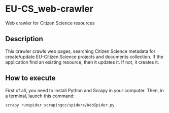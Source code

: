 # EU-CS_web-crawler
Web crawler for Citizen Science resources

## Description
This crawler crawls web pages, searching Citizen Science metadata for create/update EU-Citizen.Science projects and documents collection.
If the application find an existing resource, then it updates it. If not, it creates it.

## How to execute
First of all, you need to install Python and Scrapy in your computer.
Then, in a terminal, launch this command: 
```
scrapy runspider scrapingcc/spiders/WebSpider.py 
```
